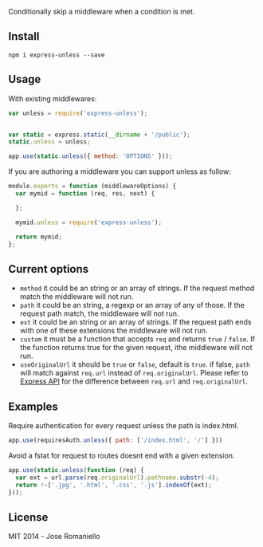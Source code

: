 Conditionally skip a middleware when a condition is met.

## Install

	npm i express-unless --save

## Usage

With existing middlewares:

```javascript
var unless = require('express-unless');


var static = express.static(__dirname + '/public');
static.unless = unless;

app.use(static.unless({ method: 'OPTIONS' }));
```

If you are authoring a middleware you can support unless as follow:

```javascript
module.exports = function (middlewareOptions) {
  var mymid = function (req, res, next) {

  };

  mymid.unless = require('express-unless');

  return mymid;
};
```

## Current options

-  `method` it could be an string or an array of strings. If the request method match the middleware will not run.
-  `path` it could be an string, a regexp or an array of any of those. If the request path match, the middleware will not run.
-  `ext` it could be an string or an array of strings. If the request path ends with one of these extensions the middleware will not run.
-  `custom` it must be a function that accepts `req` and returns `true` / `false`. If the function returns true for the given request, ithe middleware will not run.
-  `useOriginalUrl` it should be `true` or `false`, default is `true`. if false, `path` will match against `req.url` instead of `req.originalUrl`. Please refer to [Express API](http://expressjs.com/4x/api.html#request) for the difference between `req.url` and `req.originalUrl`.


## Examples

Require authentication for every request unless the path is index.html.

```javascript
app.use(requiresAuth.unless({ path: ['/index.html', '/'] }))
```

Avoid a fstat for request to routes doesnt end with a given extension.

```javascript
app.use(static.unless(function (req) {
  var ext = url.parse(req.originalUrl).pathname.substr(-4);
  return !~['.jpg', '.html', '.css', '.js'].indexOf(ext);
}));
```

## License

MIT 2014 - Jose Romaniello
